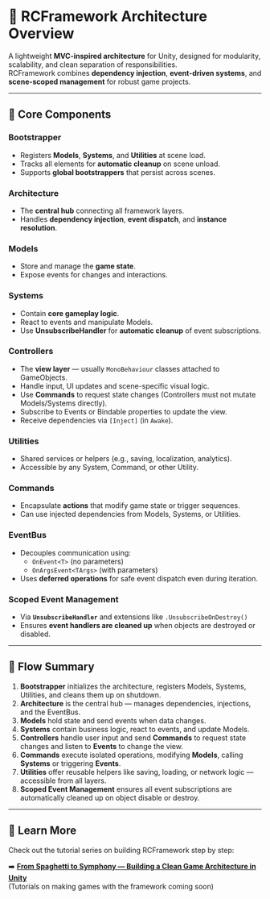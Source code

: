 # 🧱 RCFramework Architecture Overview

A lightweight **MVC-inspired architecture** for Unity, designed for modularity, scalability, and clean separation of responsibilities.  
RCFramework combines **dependency injection**, **event-driven systems**, and **scene-scoped management** for robust game projects.

---

## 🧩 Core Components

### **Bootstrapper**
- Registers **Models**, **Systems**, and **Utilities** at scene load.  
- Tracks all elements for **automatic cleanup** on scene unload.  
- Supports **global bootstrappers** that persist across scenes.

### **Architecture**
- The **central hub** connecting all framework layers.  
- Handles **dependency injection**, **event dispatch**, and **instance resolution**.

### **Models**
- Store and manage the **game state**.  
- Expose events for changes and interactions.

### **Systems**
- Contain **core gameplay logic**.  
- React to events and manipulate Models.  
- Use **UnsubscribeHandler** for **automatic cleanup** of event subscriptions.

### **Controllers**
- The **view layer** — usually `MonoBehaviour` classes attached to GameObjects.  
- Handle input, UI updates and scene-specific visual logic.  
- Use **Commands** to request state changes (Controllers must not mutate Models/Systems directly).  
- Subscribe to Events or Bindable properties to update the view.  
- Receive dependencies via `[Inject]` (in `Awake`).

### **Utilities**
- Shared services or helpers (e.g., saving, localization, analytics).  
- Accessible by any System, Command, or other Utility.

### **Commands**
- Encapsulate **actions** that modify game state or trigger sequences.  
- Can use injected dependencies from Models, Systems, or Utilities.

### **EventBus**
- Decouples communication using:
  - `OnEvent<T>` (no parameters)
  - `OnArgsEvent<TArgs>` (with parameters)
- Uses **deferred operations** for safe event dispatch even during iteration.

### **Scoped Event Management**
- Via **`UnsubscribeHandler`** and extensions like `.UnsubscribeOnDestroy()`  
- Ensures **event handlers are cleaned up** when objects are destroyed or disabled.

---

## 🧭 Flow Summary

1. **Bootstrapper** initializes the architecture, registers Models, Systems, Utilities, and cleans them up on shutdown.  
2. **Architecture** is the central hub — manages dependencies, injections, and the EventBus.  
3. **Models** hold state and send events when data changes.  
4. **Systems** contain business logic, react to events, and update Models.  
5. **Controllers** handle user input and send **Commands** to request state changes and listen to **Events** to change the view.  
6. **Commands** execute isolated operations, modifying **Models**, calling **Systems** or triggering **Events**.  
7. **Utilities** offer reusable helpers like saving, loading, or network logic — accessible from all layers.  
8. **Scoped Event Management** ensures all event subscriptions are automatically cleaned up on object disable or destroy.

---

## 📖 Learn More

Check out the tutorial series on building RCFramework step by step:

➡️ **[From Spaghetti to Symphony — Building a Clean Game Architecture in Unity](https://rabcat.hashnode.dev/from-spaghetti-to-symphony-building-a-clean-game-architecture-in-unity)**  
(Tutorials on making games with the framework coming soon)
